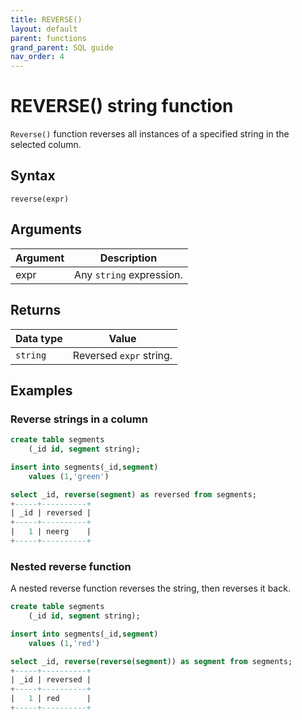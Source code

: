 ```yaml
---
title: REVERSE()
layout: default
parent: functions
grand_parent: SQL guide
nav_order: 4
---
```


# REVERSE() string function

`Reverse()` function reverses all instances of a specified string in the selected column.

## Syntax

```
reverse(expr)
```

## Arguments

| Argument | Description |
|---|---|
| expr | Any `string` expression. |

## Returns

| Data type | Value |
|---|---|
| `string` | Reversed `expr` string. |

## Examples

### Reverse strings in a column

```sql
create table segments
    (_id id, segment string);

insert into segments(_id,segment)
    values (1,'green')

select _id, reverse(segment) as reversed from segments;
+-----+----------+
| _id | reversed |
+-----+----------+
|   1 | neerg    |
+-----+----------+
```

### Nested reverse function

A nested reverse function reverses the string, then reverses it back.

```sql
create table segments
    (_id id, segment string);

insert into segments(_id,segment)
    values (1,'red')

select _id, reverse(reverse(segment)) as segment from segments;
+-----+----------+
| _id | reversed |
+-----+----------+
|   1 | red      |
+-----+----------+
```
